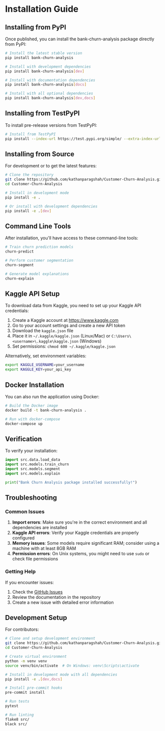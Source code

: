 # Installation Guide

## Installing from PyPI

Once published, you can install the bank-churn-analysis package directly from PyPI:

```bash
# Install the latest stable version
pip install bank-churn-analysis

# Install with development dependencies
pip install bank-churn-analysis[dev]

# Install with documentation dependencies
pip install bank-churn-analysis[docs]

# Install with all optional dependencies
pip install bank-churn-analysis[dev,docs]
```

## Installing from TestPyPI

To install pre-release versions from TestPyPI:

```bash
# Install from TestPyPI
pip install --index-url https://test.pypi.org/simple/ --extra-index-url https://pypi.org/simple/ bank-churn-analysis
```

## Installing from Source

For development or to get the latest features:

```bash
# Clone the repository
git clone https://github.com/kathanparagshah/Customer-Churn-Analysis.git
cd Customer-Churn-Analysis

# Install in development mode
pip install -e .

# Or install with development dependencies
pip install -e .[dev]
```

## Command Line Tools

After installation, you'll have access to these command-line tools:

```bash
# Train churn prediction models
churn-predict

# Perform customer segmentation
churn-segment

# Generate model explanations
churn-explain
```

## Kaggle API Setup

To download data from Kaggle, you need to set up your Kaggle API credentials:

1. Create a Kaggle account at https://www.kaggle.com
2. Go to your account settings and create a new API token
3. Download the `kaggle.json` file
4. Place it in `~/.kaggle/kaggle.json` (Linux/Mac) or `C:\Users\<username>\.kaggle\kaggle.json` (Windows)
5. Set permissions: `chmod 600 ~/.kaggle/kaggle.json`

Alternatively, set environment variables:
```bash
export KAGGLE_USERNAME=your_username
export KAGGLE_KEY=your_api_key
```

## Docker Installation

You can also run the application using Docker:

```bash
# Build the Docker image
docker build -t bank-churn-analysis .

# Run with docker-compose
docker-compose up
```

## Verification

To verify your installation:

```python
import src.data.load_data
import src.models.train_churn
import src.models.segment
import src.models.explain

print("Bank Churn Analysis package installed successfully!")
```

## Troubleshooting

### Common Issues

1. **Import errors**: Make sure you're in the correct environment and all dependencies are installed
2. **Kaggle API errors**: Verify your Kaggle credentials are properly configured
3. **Memory issues**: Some models require significant RAM; consider using a machine with at least 8GB RAM
4. **Permission errors**: On Unix systems, you might need to use `sudo` or check file permissions

### Getting Help

If you encounter issues:

1. Check the [GitHub Issues](https://github.com/kathanparagshah/Customer-Churn-Analysis/issues)
2. Review the documentation in the repository
3. Create a new issue with detailed error information

## Development Setup

For contributors:

```bash
# Clone and setup development environment
git clone https://github.com/kathanparagshah/Customer-Churn-Analysis.git
cd Customer-Churn-Analysis

# Create virtual environment
python -m venv venv
source venv/bin/activate  # On Windows: venv\Scripts\activate

# Install in development mode with all dependencies
pip install -e .[dev,docs]

# Install pre-commit hooks
pre-commit install

# Run tests
pytest

# Run linting
flake8 src/
black src/
```